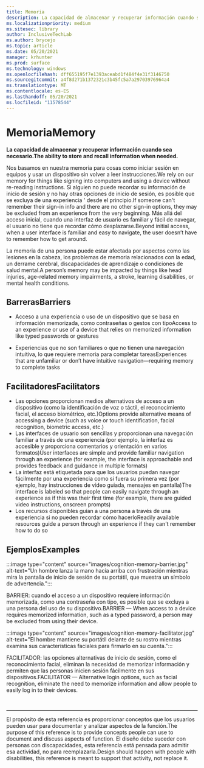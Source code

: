```yaml
---
title: Memoria
description: La capacidad de almacenar y recuperar información cuando sea necesario
ms.localizationpriority: medium
ms.sitesec: library
author: InclusiveTechLab
ms.author: brycejo
ms.topic: article
ms.date: 05/20/2021
manager: krhunter
ms.prod: surface
ms.technology: windows
ms.openlocfilehash: dff655195f7e1393aceabd1f484f4e31f3146750
ms.sourcegitcommit: a4f8d271b1372321c3b45fc5a7a29703976964a4
ms.translationtype: MT
ms.contentlocale: es-ES
ms.lasthandoff: 05/20/2021
ms.locfileid: "11578544"
---
```

# <a name="memory"></a><span data-ttu-id="f7b31-103">Memoria</span><span class="sxs-lookup"><span data-stu-id="f7b31-103">Memory</span></span>

**<span data-ttu-id="f7b31-104">La capacidad de almacenar y recuperar información cuando sea necesario.</span><span class="sxs-lookup"><span data-stu-id="f7b31-104">The ability to store and recall information when needed.</span></span>**

<span data-ttu-id="f7b31-105">Nos basamos en nuestra memoria para cosas como iniciar sesión en equipos y usar un dispositivo sin volver a leer instrucciones.</span><span class="sxs-lookup"><span data-stu-id="f7b31-105">We rely on our memory for things like signing into computers and using a device without re-reading instructions.</span></span> <span data-ttu-id="f7b31-106">Si alguien no puede recordar su información de inicio de sesión y no hay otras opciones de inicio de sesión, es posible que se excluya de una experiencia &apos; desde el principio.</span><span class="sxs-lookup"><span data-stu-id="f7b31-106">If someone can&apos;t remember their sign-in info and there are no other sign-in options, they may be excluded from an experience from the very beginning.</span></span> <span data-ttu-id="f7b31-107">Más allá del acceso inicial, cuando una interfaz de usuario es familiar y fácil de navegar, el usuario no tiene que recordar cómo desplazarse.</span><span class="sxs-lookup"><span data-stu-id="f7b31-107">Beyond initial access, when a user interface is familiar and easy to navigate, the user doesn’t have to remember how to get around.</span></span>

<span data-ttu-id="f7b31-108">La memoria de una persona puede estar afectada por aspectos como las lesiones en la cabeza, los problemas de memoria relacionados con la edad, un derrame cerebral, discapacidades de aprendizaje o condiciones de salud mental.</span><span class="sxs-lookup"><span data-stu-id="f7b31-108">A person’s memory may be impacted by things like head injuries, age-related memory impairments, a stroke, learning disabilities, or mental health conditions.</span></span>

## <a name="barriers"></a><span data-ttu-id="f7b31-109">Barreras</span><span class="sxs-lookup"><span data-stu-id="f7b31-109">Barriers</span></span>

* <span data-ttu-id="f7b31-110">Acceso a una experiencia o uso de un dispositivo que se basa en información memorizada, como contraseñas o gestos con tipo</span><span class="sxs-lookup"><span data-stu-id="f7b31-110">Access to an experience or use of a device that relies on memorized information like typed passwords or gestures</span></span>

* <span data-ttu-id="f7b31-111">Experiencias que no son familiares o que no tienen una navegación intuitiva, lo que requiere memoria para completar tareas</span><span class="sxs-lookup"><span data-stu-id="f7b31-111">Experiences that are unfamiliar or don’t have intuitive navigation—requiring memory to complete tasks</span></span>


## <a name="facilitators"></a><span data-ttu-id="f7b31-112">Facilitadores</span><span class="sxs-lookup"><span data-stu-id="f7b31-112">Facilitators</span></span>

* <span data-ttu-id="f7b31-113">Las opciones proporcionan medios alternativos de acceso a un dispositivo (como la identificación de voz o táctil, el reconocimiento facial, el acceso biométrico, etc.)</span><span class="sxs-lookup"><span data-stu-id="f7b31-113">Options provide alternative means of accessing a device (such as voice or touch identification, facial recognition, biometric access, etc.)</span></span>
* <span data-ttu-id="f7b31-114">Las interfaces de usuario son sencillas y proporcionan una navegación familiar a través de una experiencia (por ejemplo, la interfaz es accesible y proporciona comentarios y orientación en varios formatos)</span><span class="sxs-lookup"><span data-stu-id="f7b31-114">User interfaces are simple and provide familiar navigation through an experience (for example, the interface is approachable and provides feedback and guidance in multiple formats)</span></span>
* <span data-ttu-id="f7b31-115">La interfaz está etiquetada para que los usuarios puedan navegar fácilmente por una experiencia como si fuera su primera vez (por ejemplo, hay instrucciones de vídeo guiada, mensajes en pantalla)</span><span class="sxs-lookup"><span data-stu-id="f7b31-115">The interface is labeled so that people can easily navigate through an experience as if this was their first time (for example, there are guided video instructions, onscreen prompts)</span></span>
* <span data-ttu-id="f7b31-116">Los recursos disponibles guían a una persona a través de una experiencia si no pueden recordar cómo hacerlo</span><span class="sxs-lookup"><span data-stu-id="f7b31-116">Readily available resources guide a person through an experience if they can't remember how to do so</span></span>


## <a name="examples"></a><span data-ttu-id="f7b31-117">Ejemplos</span><span class="sxs-lookup"><span data-stu-id="f7b31-117">Examples</span></span>

:::image type="content" source="images/cognition-memory-barrier.jpg" alt-text="Un hombre lanza la mano hacia arriba con frustración mientras mira la pantalla de inicio de sesión de su portátil, que muestra un símbolo de advertencia.":::

<span data-ttu-id="f7b31-119">BARRIER: cuando el acceso a un dispositivo requiere información memorizada, como una contraseña con tipo, es posible que se excluya a una persona del uso de su dispositivo.</span><span class="sxs-lookup"><span data-stu-id="f7b31-119">BARRIER — When access to a device requires memorized information, such as a typed password, a person may be excluded from using their device.</span></span> 


:::image type="content" source="images/cognition-memory-facilitator.jpg" alt-text="El hombre mantiene su portátil delante de su rostro mientras examina sus características faciales para firmarlo en su cuenta.":::

<span data-ttu-id="f7b31-121">FACILITADOR: las opciones alternativas de inicio de sesión, como el reconocimiento facial, eliminan la necesidad de memorizar información y permiten que las personas inicien sesión fácilmente en sus dispositivos.</span><span class="sxs-lookup"><span data-stu-id="f7b31-121">FACILITATOR — Alternative login options, such as facial recognition, eliminate the need to memorize information and allow people to easily log in to their devices.</span></span> 


&nbsp;

[comment]: # (Instrucción Footer)
___
<span data-ttu-id="f7b31-123">El propósito de esta referencia es proporcionar conceptos que los usuarios pueden usar para documentar y analizar aspectos de la función.</span><span class="sxs-lookup"><span data-stu-id="f7b31-123">The purpose of this reference is to provide concepts people can use to document and discuss aspects of function.</span></span> <span data-ttu-id="f7b31-124">El diseño debe suceder con personas con discapacidades, esta referencia está pensada para admitir esa actividad, no para reemplazarla.</span><span class="sxs-lookup"><span data-stu-id="f7b31-124">Design should happen with people with disabilities, this reference is meant to support that activity, not replace it.</span></span> 
